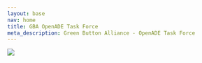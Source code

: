 ```yaml
---
layout: base
nav: home
title: GBA OpenADE Task Force
meta_description: Green Button Alliance - OpenADE Task Force
---
```

<img src="https://assets-002.noviams.com/novi-file-uploads/gba/structure/gba_apple_touch_icon_1024x1024.png">